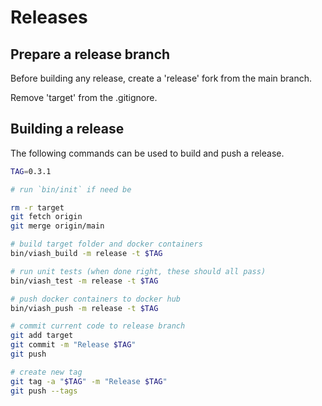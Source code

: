 # Releases

## Prepare a release branch

Before building any release, create a 'release' fork from the main branch.

Remove 'target' from the .gitignore.

## Building a release

The following commands can be used to build and push a release.


```bash
TAG=0.3.1

# run `bin/init` if need be

rm -r target
git fetch origin
git merge origin/main

# build target folder and docker containers
bin/viash_build -m release -t $TAG

# run unit tests (when done right, these should all pass)
bin/viash_test -m release -t $TAG

# push docker containers to docker hub
bin/viash_push -m release -t $TAG

# commit current code to release branch
git add target
git commit -m "Release $TAG"
git push 

# create new tag
git tag -a "$TAG" -m "Release $TAG"
git push --tags
```